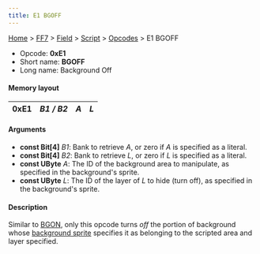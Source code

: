 ```yaml
---
title: E1 BGOFF
---
```


[Home](../../../../Main%20Page.md) > [FF7](../../../../FF7.md) > [Field](../../../Field.md) > [Script](../../Script.md) > [Opcodes](../Opcodes.md) > E1 BGOFF

-   Opcode: **0xE1**
-   Short name: **BGOFF**
-   Long name: Background Off

#### Memory layout

| 0xE1 | *B1 / B2* | *A* | *L* |
|------|-----------|-----|-----|

#### Arguments

-   **const Bit\[4\]** *B1*: Bank to retrieve *A*, or zero if *A* is
    specified as a literal.
-   **const Bit\[4\]** *B2*: Bank to retrieve *L*, or zero if *L* is
    specified as a literal.
-   **const UByte** *A*: The ID of the background area to manipulate, as
    specified in the background's sprite.
-   **const UByte** *L*: The ID of the layer of *L* to hide (turn off),
    as specified in the background's sprite.

#### Description

Similar to [BGON][], only this opcode turns *off* the portion of
background whose [background sprite][] specifies it as belonging to the
scripted area and layer specified.

  [BGON]: E0%20BGON.md "wikilink"
  [background sprite]: ../../Sprite.md "wikilink"
